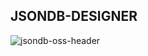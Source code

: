 ## JSONDB-DESIGNER
![jsondb-oss-header](https://github.com/takuabonn/JsonDB-Designer/assets/70795978/cc0164d5-c9c2-463e-9d08-d0e911cee757)
